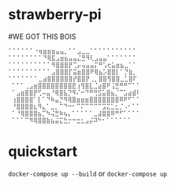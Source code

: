 # strawberry-pi

#WE GOT THIS BOIS

```
⠁⠁⠁⠁⠁⠁⠐⢶⣶⣶⣶⣤⣤⡀⠁⠁⣠⣀⣀⠁⠁⠁⠁⠁⠁⠁⠁⠁⠁⠁
⠁⠁⠁⠁⠁⠁⠁⠁⠙⢿⣯⣠⣶⣦⣤⣤⣌⣛⠻⢇⣠⣤⣤⠁⠁⠁⠁⠁⠁⠁
⠁⠁⠁⠁⠁⠁⠁⠁⠁⠁⠻⣿⣿⣿⡟⢉⡤⢤⣤⣤⡍⠛⢡⢖⣥⣶⣦⣀⠁⠁
⠁⠁⠁⠁⠁⠁⠁⠁⠁⠁⣠⣿⣿⣿⡏⣭⣶⣿⣿⠟⢿⣦⡡⣿⣿⡇⠁⡙⣷⡀ 
⠁⠁⠁⠁⠁⠁⠁⣀⣴⣿⣿⣿⣿⣿⣿⡞⣿⣿⡟⢀⡀⣿⣿⢻⣿⣿⣀⣁⣿⠏
 ⠁⠁⠁⢀⣠⣶⣿⣿⣿⣿⣿⣿⣿⣿⣟⢰⢻⣿⣇⣈⣴⣿⠟⢨⣛⠛⠛⠉⠁⠁
 ⠁⣠⣶⣿⣿⡟⢋⠤⣤⠘⢿⣿⣧⡙⠻⠌⠒⠙⠛⢛⣫⣥⣿⣦⡈⠉⣡⣴⣾⠇
 ⢰⣿⣿⣿⣿⠁⡇⠁⠙⠷⣤⡙⠻⢿⣿⣶⣶⣶⣿⣿⣿⣿⣿⣿⣿⠿⠟⠋⠁⠁
 ⠘⣿⣿⣿⣿⣆⠻⣄⠁⣀⡀⠉⠙⠒⠂⠉⠍⠉⠉⠉⠉⣩⣍⣁⣂⡈⠠⠂⠁⠁
 ⠁⠘⢿⣿⣿⣿⣦⡉⠳⢬⣛⠷⢦⡄⠁⠁⠁⠁⠁⣀⣼⣿⣿⠿⠛⠋⠁⠁⠁⠁
 ⠁⠁⠁⠉⠻⢿⣿⣿⣷⣦⣬⣍⣓⡒⠒⣒⣂⣠⡬⠽⠓⠂⠁⠁⠁⠁⠁⠁
```

# quickstart
`docker-compose up --build`
or
`docker-compose up`
